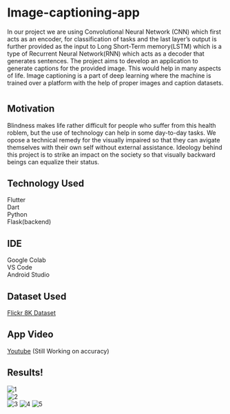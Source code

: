 
# Image-captioning-app
In our project we are using Convolutional Neural Network (CNN) which first acts as an encoder, for classification of tasks and the last layer’s output is further provided as the input to Long Short-Term memory(LSTM) which is a type of Recurrent Neural Network(RNN) which acts as a decoder that generates sentences.
The project aims to develop an application to generate captions for the provided  image. This would help in many aspects of life. Image captioning is a part of deep  learning where the machine is trained over a platform with the help of proper  images and caption datasets.

#

## Motivation
Blindness makes life rather difficult for people who suffer from this health roblem, but the use of technology can help in some day-to-day tasks. We opose a technical remedy for the visually impaired so that they can avigate themselves with their own self without external assistance. Ideology behind this project is to strike an impact on the society so that visually backward beings can equalize their status.

## Technology Used
Flutter<br>
Dart<br>
Python<br>
Flask(backend)<br>

## IDE
Google Colab<br>
VS Code<br>
Android Studio<br>

## Dataset Used
[Flickr 8K Dataset](https://www.kaggle.com/adityajn105/flickr8k?select=Images)

## App Video 
[Youtube](https://www.youtube.com/watch?v=zKVVongFm9c)
(Still Working on accuracy)<br>
## Results!

![1](https://user-images.githubusercontent.com/47741140/116742970-da64b400-aa15-11eb-88d0-e95a6e3ade8f.JPG)
<br>
![2](https://user-images.githubusercontent.com/47741140/116743047-f5cfbf00-aa15-11eb-930e-94190c588771.JPG)
<br>
![3](https://user-images.githubusercontent.com/47741140/116743115-17c94180-aa16-11eb-8d29-d1895d3a24bd.JPG)
![4](https://user-images.githubusercontent.com/47741140/116743160-29124e00-aa16-11eb-8ec7-028853f4bc95.JPG)
![5](https://user-images.githubusercontent.com/47741140/116743262-5101b180-aa16-11eb-8007-69e1064d6fc0.JPG)
